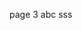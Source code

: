 page 3
<inline-video source="https://www.youtube.com/embed/b9ne9HIQWnc" width="auto" height="auto" />
abc
<inline-video source="https://www.youtube.com/embed/b9ne9HIQWnc" width="auto" height="auto" />
<inline-video source="https://www.youtube.com/embed/b9ne9HIQWnc" width="auto" height="auto" />
sss
<inline-video source="https://www.youtube.com/embed/b9ne9HIQWnc" width="auto" height="auto" />